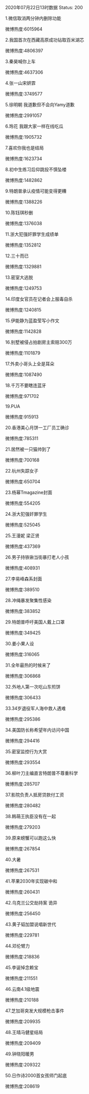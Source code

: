2020年07月22日13时数据
Status: 200

1.微信取消两分钟内删除功能

微博热度:6015964

2.我国首次在西藏高原成功钻取百米湖芯

微博热度:4806397

3.秦昊喊你上车

微博热度:4637306

4.张一山宋妍霏

微博热度:3749577

5.徐明朝 我道歉但不会向Yamy道歉

微博热度:2991057

6.玲花 我跟大家一样在线吃瓜

微博热度:1905732

7.喜欢你我也是结局

微博热度:1623734

8.初中生练习后仰跳投不慎坠楼

微博热度:1482862

9.特朗普承认疫情可能变得更糟

微博热度:1388226

10.陈钰琪秒删

微博热度:1376038

11.浙大犯强奸罪学生成绩单

微博热度:1352812

12.三十而已

微博热度:1329881

13.密室大逃脱

微博热度:1249753

14.印度女官员在记者会上服毒自杀

微博热度:1240815

15.伊能静为蓝盈莹写小作文

微博热度:1142828

16.别墅被侵占拍剧房主索赔300万

微博热度:1101879

17.外卖小哥头上全是耳朵

微博热度:1087490

18.千万不要瞎连蓝牙

微博热度:971702

19.PUA

微博热度:915913

20.香港美心月饼一工厂员工确诊

微博热度:785311

21.居然被一只猫帅到了

微博热度:700168

22.杭州失踪女子

微博热度:650704

23.杨幂Tmagazine封面

微博热度:554205

24.浙大犯强奸罪学生

微博热度:525045

25.王漫妮 梁正贤

微博热度:437369

26.男子持铁锹当街暴打老人小孩

微博热度:408931

27.李易峰森系封面

微博热度:389510

28.冲绳暴发聚集性感染

微博热度:383852

29.特朗普呼吁美国人戴上口罩

微博热度:349425

30.姜小果人设

微博热度:316065

31.全年最热的时候来了

微博热度:306868

32.外地人第一次吃山东煎饼

微博热度:306433

33.34岁退役军人海中救人遇难

微博热度:295386

34.美国防长称希望年内访问中国

微博热度:294416

35.密室监控行为大赏

微博热度:293554

36.柳叶刀主编直言特朗普不尊重科学

微博热度:285707

37.影院负责人抵房贷款付工资

微博热度:280482

38.韩萌王执臣没有在一起

微博热度:279203

39.原来螃蟹可以跑这么快

微博热度:267854

40.大暑

微博热度:267531

41.苹果2030年实现碳中和

微博热度:260431

42.乌克兰公交劫持案 诡异

微博热度:256450

43.黄子韬加盟说唱新世代

微博热度:229781

44.邓伦臂力

微博热度:218836

45.李诞悼念赖宝

微博热度:211551

46.云南4.1级地震

微博热度:210188

47.芝加哥突发大规模枪击事件

微博热度:209935

48.王晴马健星结局

微博热度:209409

49.钟晓阳暖男

微博热度:209322

50.日作诗2000首女孩师门起底

微博热度:208619

